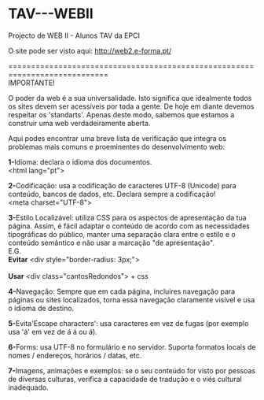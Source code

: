# TAV---WEBII
Projecto de WEB II - Alunos TAV da EPCI

O site pode ser visto aqui:
http://web2.e-forma.pt/

============================================================================ <br>
IMPORTANTE!

O poder da web é a sua universalidade. 
Isto significa que idealmente todos os sites devem ser acessíveis por toda a gente. 
De hoje em diante devemos respeitar os 'standarts'. Apenas deste modo, sabemos que estamos a construir uma web verdadeiramente aberta.

Aqui podes encontrar uma breve lista de verificação que integra os problemas mais comuns e proeminentes do desenvolvimento web:

<b>1-</b>Idioma: declara o idioma dos documentos.
<br>
&lt;html lang="pt"&gt;

<b>2-</b>Codificação: usa a codificação de caracteres UTF-8 (Unicode) para conteúdo, bancos de dados, etc. Declara sempre a codificação!
<br>
&lt;meta charset="UTF-8"&gt;

<b>3-</b>Estilo Localizável: utiliza CSS para os aspectos de apresentação da tua página. Assim, é fácil adaptar o conteúdo de acordo com as necessidades tipográficas do público, manter uma separação clara entre o estilo e o conteúdo semântico e não usar a marcação "de apresentação". <br>
E.G. <br>
<b>Evitar</b> &lt;div style="border-radius: 3px;"&gt;
  <br><br>
<b>Usar</b> &lt;div class="cantosRedondos"&gt; + css

<b>4-</b>Navegação: Sempre que em cada página, incluires navegação para páginas ou sites localizados, torna essa navegação claramente visível e usa o idioma de destino.

<b>5-</b>Evita'Escape characters': usa caracteres em vez de fugas (por exemplo usa 'á' em vez de &#xE1; &#225; ou &aacute;).

<b>6-</b>Forms: usa UTF-8 no formulário e no servidor. Suporta formatos locais de nomes / endereços, horários / datas, etc.

<b>7-</b>Imagens, animações e exemplos: se o seu conteúdo for visto por pessoas de diversas culturas, verifica a capacidade de tradução e o viés cultural inadequado.
